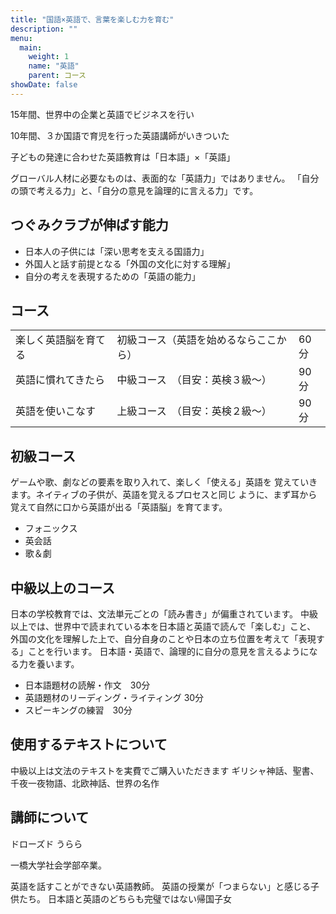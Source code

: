 ```yaml
---
title: "国語×英語で、言葉を楽しむ力を育む"
description: ""
menu:
  main:
    weight: 1
    name: "英語"
    parent: コース
showDate: false
---
```



15年間、世界中の企業と英語でビジネスを行い

10年間、３か国語で育児を行った英語講師がいきついた

子どもの発達に合わせた英語教育は「日本語」×「英語」

グローバル人材に必要なものは、表面的な「英語力」ではありません。
「自分の頭で考える力」と、「自分の意見を論理的に言える力」です。


## つぐみクラブが伸ばす能力
- 日本人の子供には「深い思考を支える国語力」
- 外国人と話す前提となる「外国の文化に対する理解」
- 自分の考えを表現するための「英語の能力」


## コース

|   |   |   |
|---|---|---|
| 楽しく英語脳を育てる |  初級コース（英語を始めるならここから）|60分|
|英語に慣れてきたら | 中級コース　（目安：英検３級～）|90分
|英語を使いこなす　| 上級コース　（目安：英検２級～）|90分

## 初級コース
ゲームや歌、劇などの要素を取り入れて、楽しく「使える」英語を
覚えていきます。ネイティブの子供が、英語を覚えるプロセスと同じ
ように、まず耳から覚えて自然に口から英語が出る「英語脳」を育てます。
- フォニックス
- 英会話
- 歌＆劇

## 中級以上のコース
日本の学校教育では、文法単元ごとの「読み書き」が偏重されています。
中級以上では、世界中で読まれている本を日本語と英語で読んで「楽しむ」こと、
外国の文化を理解した上で、自分自身のことや日本の立ち位置を考えて「表現する」ことを行います。
日本語・英語で、論理的に自分の意見を言えるようになる力を養います。


- 日本語題材の読解・作文　30分
- 英語題材のリーディング・ライティング 30分
- スピーキングの練習　30分



## 使用するテキストについて

中級以上は文法のテキストを実費でご購入いただきます
ギリシャ神話、聖書、千夜一夜物語、北欧神話、世界の名作


## 講師について
ドローズド うらら

一橋大学社会学部卒業。


英語を話すことができない英語教師。
英語の授業が「つまらない」と感じる子供たち。
日本語と英語のどちらも完璧ではない帰国子女



